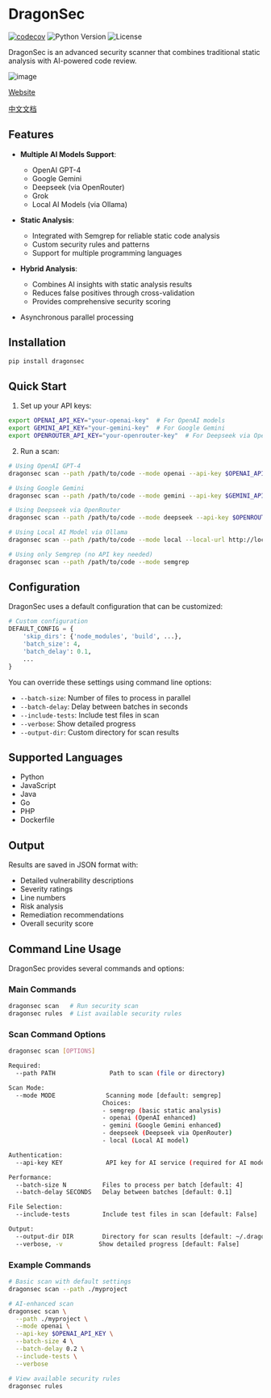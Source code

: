 # DragonSec

<!-- BADGIE TIME -->

[![codecov](https://codecov.io/gh/zjuguxi/dragonsec/branch/main/graph/badge.svg)](https://codecov.io/gh/zjuguxi/dragonsec)
![Python Version](https://img.shields.io/badge/python-3.9%2B-blue)
![License](https://img.shields.io/badge/license-Apache%202-green)

<!-- END BADGIE TIME -->

DragonSec is an advanced security scanner that combines traditional static analysis with AI-powered code review.


![image](https://github.com/user-attachments/assets/1768ed57-fd6a-4728-b63f-265484af5563)

[Website](https://dragonsec.netlify.app/)

[中文文档](./README_zh.md)

## Features

- **Multiple AI Models Support**:
  - OpenAI GPT-4
  - Google Gemini
  - Deepseek (via OpenRouter)
  - Grok
  - Local AI Models (via Ollama)

- **Static Analysis**:
  - Integrated with Semgrep for reliable static code analysis
  - Custom security rules and patterns
  - Support for multiple programming languages

- **Hybrid Analysis**:
  - Combines AI insights with static analysis results
  - Reduces false positives through cross-validation
  - Provides comprehensive security scoring

- Asynchronous parallel processing

## Installation

```bash
pip install dragonsec
```
## Quick Start

1. Set up your API keys:
```bash
export OPENAI_API_KEY="your-openai-key"  # For OpenAI models
export GEMINI_API_KEY="your-gemini-key"  # For Google Gemini
export OPENROUTER_API_KEY="your-openrouter-key"  # For Deepseek via OpenRouter
```

2. Run a scan:
```bash
# Using OpenAI GPT-4
dragonsec scan --path /path/to/code --mode openai --api-key $OPENAI_API_KEY

# Using Google Gemini
dragonsec scan --path /path/to/code --mode gemini --api-key $GEMINI_API_KEY

# Using Deepseek via OpenRouter
dragonsec scan --path /path/to/code --mode deepseek --api-key $OPENROUTER_API_KEY

# Using Local AI Model via Ollama
dragonsec scan --path /path/to/code --mode local --local-url http://localhost:11434 --local-model deepseek-r1:32b

# Using only Semgrep (no API key needed)
dragonsec scan --path /path/to/code --mode semgrep
```

## Configuration

DragonSec uses a default configuration that can be customized:

```python
# Custom configuration
DEFAULT_CONFIG = {
    'skip_dirs': {'node_modules', 'build', ...},
    'batch_size': 4,
    'batch_delay': 0.1,
    ...
}
```

You can override these settings using command line options:
- `--batch-size`: Number of files to process in parallel
- `--batch-delay`: Delay between batches in seconds
- `--include-tests`: Include test files in scan
- `--verbose`: Show detailed progress
- `--output-dir`: Custom directory for scan results

## Supported Languages

- Python
- JavaScript
- Java
- Go
- PHP
- Dockerfile

## Output

Results are saved in JSON format with:
- Detailed vulnerability descriptions
- Severity ratings
- Line numbers
- Risk analysis
- Remediation recommendations
- Overall security score

## Command Line Usage

DragonSec provides several commands and options:

### Main Commands

```bash
dragonsec scan   # Run security scan
dragonsec rules  # List available security rules
```

### Scan Command Options

```bash
dragonsec scan [OPTIONS]

Required:
  --path PATH               Path to scan (file or directory)

Scan Mode:
  --mode MODE              Scanning mode [default: semgrep]
                          Choices:
                          - semgrep (basic static analysis)
                          - openai (OpenAI enhanced)
                          - gemini (Google Gemini enhanced)
                          - deepseek (Deepseek via OpenRouter)
                          - local (Local AI model)

Authentication:
  --api-key KEY            API key for AI service (required for AI modes)

Performance:
  --batch-size N          Files to process per batch [default: 4]
  --batch-delay SECONDS   Delay between batches [default: 0.1]

File Selection:
  --include-tests         Include test files in scan [default: False]

Output:
  --output-dir DIR        Directory for scan results [default: ~/.dragonsec/scan_results]
  --verbose, -v          Show detailed progress [default: False]
```

### Example Commands

```bash
# Basic scan with default settings
dragonsec scan --path ./myproject

# AI-enhanced scan
dragonsec scan \
  --path ./myproject \
  --mode openai \
  --api-key $OPENAI_API_KEY \
  --batch-size 4 \
  --batch-delay 0.2 \
  --include-tests \
  --verbose

# View available security rules
dragonsec rules
```
